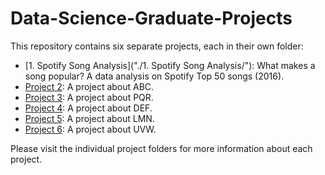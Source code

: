# Data-Science-Graduate-Projects

This repository contains six separate projects, each in their own folder:

- [1. Spotify Song Analysis]("./1. Spotify Song Analysis/"): What makes a song popular? A data analysis on Spotify Top 50 songs (2016).
- [Project 2](./project2/): A project about ABC.
- [Project 3](./project3/): A project about PQR.
- [Project 4](./project4/): A project about DEF.
- [Project 5](./project5/): A project about LMN.
- [Project 6](./project6/): A project about UVW.

Please visit the individual project folders for more information about 
each project.

